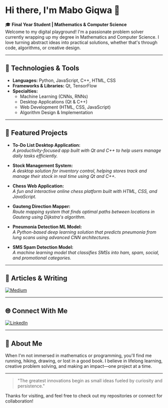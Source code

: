 # Hi there, I'm Mabo Giqwa 👋

🎓 **Final Year Student | Mathematics & Computer Science**  
Welcome to my digital playground! I'm a passionate problem solver currently wrapping up my degree in Mathematics and Computer Science. I love turning abstract ideas into practical solutions, whether that's through code, algorithms, or creative design.

---

## 🚀 Technologies & Tools

- **Languages:** Python, JavaScript, C++, HTML, CSS
- **Frameworks & Libraries:** Qt, TensorFlow
- **Specialties:**  
  - Machine Learning (CNNs, RNNs)
  - Desktop Applications (Qt & C++)
  - Web Development (HTML, CSS, JavaScript)
  - Algorithm Design & Implementation

---

## 🌟 Featured Projects

- **To-Do List Desktop Application:**  
  _A productivity-focused app built with Qt and C++ to help users manage daily tasks efficiently._

- **Stock Management System:**  
  _A desktop solution for inventory control, helping stores track and manage their stock in real time using Qt and C++._

- **Chess Web Application:**  
  _A fun and interactive online chess platform built with HTML, CSS, and JavaScript._

- **Gauteng Direction Mapper:**  
  _Route mapping system that finds optimal paths between locations in Gauteng using Dijkstra's algorithm._

- **Pneumonia Detection ML Model:**  
  _A Python-based deep learning solution that predicts pneumonia from lung scans using advanced CNN architectures._

- **SMS Spam Detection Model:**  
  _A machine learning model that classifies SMSs into ham, spam, social, and promotional categories._

---

## 📝 Articles & Writing

[![Medium](https://img.shields.io/badge/Medium-12100E?style=for-the-badge&logo=medium&logoColor=white)](https://medium.com/@mabogiqwa1)

---

## 🌐 Connect With Me

[![LinkedIn](https://img.shields.io/badge/LinkedIn-0077B5?style=for-the-badge&logo=linkedin&logoColor=white)](https://www.linkedin.com/in/mabo-giqwa-7880522b5/)

---

## 🏃 About Me

When I'm not immersed in mathematics or programming, you'll find me running, hiking, drawing, or lost in a good book. I believe in lifelong learning, creative problem solving, and making an impact—one project at a time.

---

> "The greatest innovations begin as small ideas fueled by curiosity and persistence."

Thanks for visiting, and feel free to check out my repositories or connect for collaboration!

